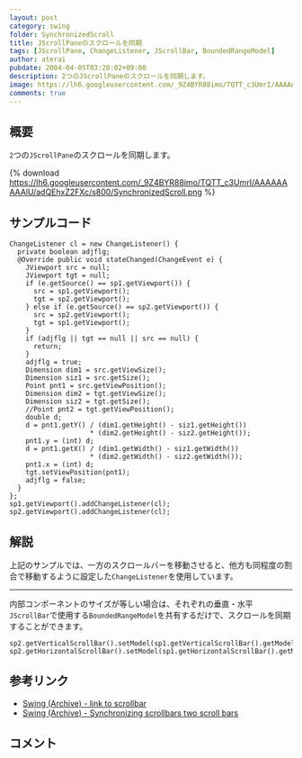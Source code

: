 ```yaml
---
layout: post
category: swing
folder: SynchronizedScroll
title: JScrollPaneのスクロールを同期
tags: [JScrollPane, ChangeListener, JScrollBar, BoundedRangeModel]
author: aterai
pubdate: 2004-04-05T03:28:02+09:00
description: 2つのJScrollPaneのスクロールを同期します。
image: https://lh6.googleusercontent.com/_9Z4BYR88imo/TQTT_c3UmrI/AAAAAAAAAlU/adQEhxZ2FXc/s800/SynchronizedScroll.png
comments: true
---
```

## 概要
`2`つの`JScrollPane`のスクロールを同期します。

{% download https://lh6.googleusercontent.com/_9Z4BYR88imo/TQTT_c3UmrI/AAAAAAAAAlU/adQEhxZ2FXc/s800/SynchronizedScroll.png %}

## サンプルコード
<pre class="prettyprint"><code>ChangeListener cl = new ChangeListener() {
  private boolean adjflg;
  @Override public void stateChanged(ChangeEvent e) {
    JViewport src = null;
    JViewport tgt = null;
    if (e.getSource() == sp1.getViewport()) {
      src = sp1.getViewport();
      tgt = sp2.getViewport();
    } else if (e.getSource() == sp2.getViewport()) {
      src = sp2.getViewport();
      tgt = sp1.getViewport();
    }
    if (adjflg || tgt == null || src == null) {
      return;
    }
    adjflg = true;
    Dimension dim1 = src.getViewSize();
    Dimension siz1 = src.getSize();
    Point pnt1 = src.getViewPosition();
    Dimension dim2 = tgt.getViewSize();
    Dimension siz2 = tgt.getSize();
    //Point pnt2 = tgt.getViewPosition();
    double d;
    d = pnt1.getY() / (dim1.getHeight() - siz1.getHeight())
                    * (dim2.getHeight() - siz2.getHeight());
    pnt1.y = (int) d;
    d = pnt1.getX() / (dim1.getWidth() - siz1.getWidth())
                    * (dim2.getWidth() - siz2.getWidth());
    pnt1.x = (int) d;
    tgt.setViewPosition(pnt1);
    adjflg = false;
  }
};
sp1.getViewport().addChangeListener(cl);
sp2.getViewport().addChangeListener(cl);
</code></pre>

## 解説
上記のサンプルでは、一方のスクロールバーを移動させると、他方も同程度の割合で移動するように設定した`ChangeListener`を使用しています。

- - - -
内部コンポーネントのサイズが等しい場合は、それぞれの垂直・水平`JScrollBar`で使用する`BoundedRangeModel`を共有するだけで、スクロールを同期することができます。

<pre class="prettyprint"><code>sp2.getVerticalScrollBar().setModel(sp1.getVerticalScrollBar().getModel());
sp2.getHorizontalScrollBar().setModel(sp1.getHorizontalScrollBar().getModel());
</code></pre>

## 参考リンク
- [Swing (Archive) - link to scrollbar](https://community.oracle.com/thread/1502596)
- [Swing (Archive) - Synchronizing scrollbars two scroll bars](https://community.oracle.com/thread/1484489)

<!-- dummy comment line for breaking list -->

## コメント
